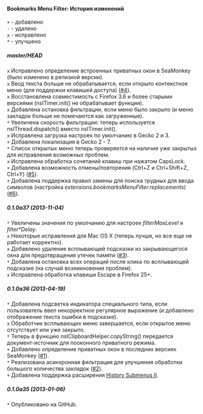 ﻿#### Bookmarks Menu Filter: История изменений

`+` - добавлено<br>
`-` - удалено<br>
`x` - исправлено<br>
`*` - улучшено<br>

##### master/HEAD
`x` Исправлено определение встроенных приватных окон в SeaMonkey (было изменено в релизной версии).<br>
`x` Ввод текста больше не обрабатывается, если открыто контекстное меню (для поддержки клавишей доступа) (<a href="https://github.com/Infocatcher/Bookmarks_Menu_Filter/issues/4">#4</a>).<br>
`x` Восстановлена совместимость с Firefox 3.6 и более старыми версиями (nsITimer.init() не обрабатывает функции).<br>
`x` Добавлена остановка фильтрации, если меню было закрыто (и меню закладок больше не помечаются как загруженные).<br>
`*` Увеличена скорость фильтрации: теперь используется nsIThread.dispatch() вместо nsITimer.init().<br>
`x` Исправлена загрузка настроек по умолчанию в Gecko 2 и 3.<br>
`+` Добавлена локализация в Gecko 2 - 7.<br>
`*` Список открытых меню теперь проверяется на наличие уже закрытых для исправления возможных проблем.<br>
`x` Исправлена обработка сочетаний клавиш при нажатом CapsLock.<br>
`+` Добавлена возможность отмены/повторения (Ctrl+Z и Ctrl+Shift+Z, Ctrl+Y) (<a href="https://github.com/Infocatcher/Bookmarks_Menu_Filter/issues/5">#5</a>).<br>
`+` Добавлена поддержка правил замены для поиска трудных для ввода символов (настройка <em>extensions.bookmarksMenuFilter.replacements</em>) (<a href="https://github.com/Infocatcher/Bookmarks_Menu_Filter/issues/6">#6</a>).<br>

##### 0.1.0a37 (2013-11-04)
`*` Увеличены значения по умолчанию для настроек <em>filterMaxLevel</em> и <em>filter*Delay</em>.<br>
`x` Некоторые исправления для Mac OS X (теперь лучше, но все еще не работает корректно).<br>
`x` Добавлено удаление всплывающей подсказки из закрывающегося окна для предотвращения утечек памяти (<a href="https://github.com/Infocatcher/Bookmarks_Menu_Filter/issues/3">#3</a>).<br>
`*` Добавлена остановка всех операций после клика по всплывающей подсказке (на случай возникновения проблем).<br>
`x` Исправлена обработка клавиши Escape в Firefox 25+.<br>

##### 0.1.0a36 (2013-04-19)
`*` Добавлена подсветка индикатора специального типа, если пользователь ввел некорректное регулярное выражение (и добавлено отображение текста ошибки в подсказке).<br>
`x` Обработчик всплывающих меню завершается, если открытое меню отсутствует или уже закрыто.<br>
`*` Теперь в функцию nsIClipboardHelper.copyString() передается документ-источник для пооконного приватного режима.<br>
`+` Добавлено определение приватных окон в последних версиях SeaMonkey (<a href="https://github.com/Infocatcher/Bookmarks_Menu_Filter/issues/1">#1</a>).<br>
`*` Реализована асинхронная фильтрация для улучшения обработки большого количества закладок (<a href="https://github.com/Infocatcher/Bookmarks_Menu_Filter/issues/2">#2</a>).<br>
`+` Добавлена поддержка расширения <a href="https://addons.mozilla.org/addon/history-submenus-2/">History Submenus Ⅱ</a>.<br>

##### 0.1.0a35 (2013-01-06)
`*` Опубликовано на GitHub.<br>